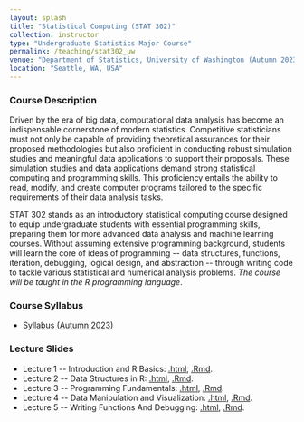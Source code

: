 ```yaml
---
layout: splash
title: "Statistical Computing (STAT 302)"
collection: instructor
type: "Undergraduate Statistics Major Course"
permalink: /teaching/stat302_uw
venue: "Department of Statistics, University of Washington (Autumn 2023)"
location: "Seattle, WA, USA"
---
```


<p></p>

### Course Description

Driven by the era of big data, computational data analysis has become an indispensable cornerstone of modern statistics. Competitive statisticians must not only be capable of providing theoretical assurances for their proposed methodologies but also proficient in conducting robust simulation studies and meaningful data applications to support their proposals. These simulation studies and data applications demand strong statistical computing and programming skills. This proficiency entails the ability to read, modify, and create computer programs tailored to the specific requirements of their data analysis tasks.
	
 STAT 302 stands as an introductory statistical computing course designed to equip undergraduate students with essential programming skills, preparing them for more advanced data analysis and machine learning courses. Without assuming extensive programming background, students will learn the core of ideas of programming -- data structures, functions, iteration, debugging, logical design, and abstraction -- through writing code to tackle various statistical and numerical analysis problems. _The course will be taught in the R programming language_.

### Course Syllabus

- [Syllabus (Autumn 2023)](file_stat302/Syllabus_Aut2023.pdf)

### Lecture Slides

- Lecture 1 -- Introduction and R Basics: [.html](file_stat302/Lectures/Lecture1_Rintro.html), [.Rmd](https://raw.githubusercontent.com/zhangyk8/zhangyk8.github.io/master/_teaching/file_stat302/Lectures/Lecture1_Rintro.Rmd).
- Lecture 2 -- Data Structures in R: [.html](file_stat302/Lectures/Lecture2_Data_Structures.html), [.Rmd](https://raw.githubusercontent.com/zhangyk8/zhangyk8.github.io/master/_teaching/file_stat302/Lectures/Lecture2_Data_Structures.Rmd).
- Lecture 3 -- Programming Fundamentals: [.html](file_stat302/Lectures/Lecture3_Programming.html), [.Rmd](https://raw.githubusercontent.com/zhangyk8/zhangyk8.github.io/master/_teaching/file_stat302/Lectures/Lecture3_Programming.Rmd).
- Lecture 4 -- Data Manipulation and Visualization: [.html](file_stat302/Lectures/Lecture4_Data_Visualization.html), [.Rmd](https://raw.githubusercontent.com/zhangyk8/zhangyk8.github.io/master/_teaching/file_stat302/Lectures/Lecture4_Data_Visualization.Rmd).
- Lecture 5 -- Writing Functions And Debugging: [.html](file_stat302/Lectures/Lecture5_Function_Debug.html), [.Rmd](https://raw.githubusercontent.com/zhangyk8/zhangyk8.github.io/master/_teaching/file_stat302/Lectures/Lecture5_Function_Debug.Rmd).

